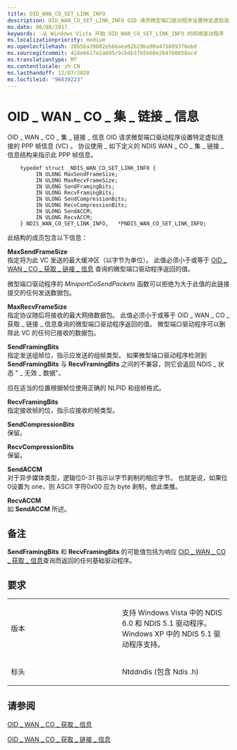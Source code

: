 ```yaml
---
title: OID_WAN_CO_SET_LINK_INFO
description: OID_WAN_CO_SET_LINK_INFO OID 请求微型端口驱动程序设置特定虚拟连接的 PPP 帧信息 (VC) 。 协议使用如下定义的 NDIS_WAN_CO_SET_LINK_INFO 结构来指示此 PPP 帧信息。
ms.date: 08/08/2017
keywords: -从 Windows Vista 开始 OID_WAN_CO_SET_LINK_INFO 的网络驱动程序
ms.localizationpriority: medium
ms.openlocfilehash: 38b56a39b02eb66aea92b29ba90a4758893f6ebd
ms.sourcegitcommit: 418e6617e2a695c9cb4b37b5b60e264760858acd
ms.translationtype: MT
ms.contentlocale: zh-CN
ms.lasthandoff: 12/07/2020
ms.locfileid: "96839223"
---
```

# <a name="oid_wan_co_set_link_info"></a>OID \_ WAN \_ CO \_ 集 \_ 链接 \_ 信息


OID \_ WAN \_ CO \_ 集 \_ 链接 \_ 信息 OID 请求微型端口驱动程序设置特定虚拟连接的 PPP 帧信息 (VC) 。 协议使用 \_ 如下定义的 NDIS WAN \_ CO \_ 集 \_ 链接 \_ 信息结构来指示此 PPP 帧信息。

```ManagedCPlusPlus
    typedef struct _NDIS_WAN_CO_SET_LINK_INFO {
         IN ULONG MaxSendFrameSize;
         IN ULONG MaxRecvFrameSize;
         IN ULONG SendFramingBits;
         IN ULONG RecvFramingBits;
         IN ULONG SendCompressionBits;
         IN ULONG RecvCompressionBits;
         IN ULONG SendACCM;
         IN ULONG RecvACCM;
    } NDIS_WAN_CO_SET_LINK_INFO,   *PNDIS_WAN_CO_SET_LINK_INFO;
```




此结构的成员包含以下信息：

<a href="" id="maxsendframesize"></a>**MaxSendFrameSize**  
指定将为此 VC 发送的最大缓冲区（以字节为单位）。 此值必须小于或等于 [OID \_ WAN \_ CO \_ 获取 \_ 链接 \_ 信息](oid-wan-co-get-link-info.md) 查询的微型端口驱动程序返回的值。

微型端口驱动程序的 *MiniportCoSendPackets* 函数可以拒绝为大于此值的此链接提交的任何发送数据包。

<a href="" id="maxrecvframesize"></a>**MaxRecvFrameSize**  
指定协议随后将接收的最大网络数据包。 此值必须小于或等于 OID \_ WAN \_ CO \_ 获取 \_ 链接 \_ 信息查询的微型端口驱动程序返回的值。 微型端口驱动程序可以删除此 VC 的任何已接收的数据包。

<a href="" id="sendframingbits"></a>**SendFramingBits**  
指定发送组帧位，指示应发送的组帧类型。 如果微型端口驱动程序检测到 **SendFramingBits** 与 **RecvFramingBits** 之间的不兼容，则它会返回 NDIS \_ 状态 " \_ 无效 \_ 数据"。

应在适当的位置根据帧位使用正确的 NLPID 和组帧格式。

<a href="" id="recvframingbits"></a>**RecvFramingBits**  
指定接收帧的位，指示应接收的帧类型。

<a href="" id="sendcompressionbits"></a>**SendCompressionBits**  
保留。

<a href="" id="recvcompressionbits"></a>**RecvCompressionBits**  
保留。

<a href="" id="sendaccm"></a>**SendACCM**  
对于异步媒体类型，逻辑位0-31 指示以字节剥制的相应字节。 也就是说，如果位0设置为 one，则 ASCII 字符0x00 应为 byte 剥制，依此类推。

<a href="" id="recvaccm"></a>**RecvACCM**  
如 **SendACCM** 所述。

<a name="remarks"></a>备注
-------

**SendFramingBits** 和 **RecvFramingBits** 的可能值包括为响应 [OID \_ WAN \_ CO \_ 获取 \_ 信息](oid-wan-co-get-info.md)查询而返回的任何基础驱动程序。

<a name="requirements"></a>要求
------------

<table>
<colgroup>
<col width="50%" />
<col width="50%" />
</colgroup>
<tbody>
<tr class="odd">
<td><p>版本</p></td>
<td><p>支持 Windows Vista 中的 NDIS 6.0 和 NDIS 5.1 驱动程序。 Windows XP 中的 NDIS 5.1 驱动程序支持。</p></td>
</tr>
<tr class="even">
<td><p>标头</p></td>
<td>Ntddndis (包含 Ndis .h) </td>
</tr>
</tbody>
</table>

## <a name="see-also"></a>请参阅


[OID \_ WAN \_ CO \_ 获取 \_ 信息](oid-wan-co-get-info.md)

[OID \_ WAN \_ CO \_ 获取 \_ 链接 \_ 信息](oid-wan-co-get-link-info.md)








